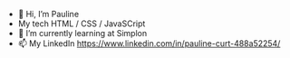 - 👋 Hi, I’m Pauline
- My tech HTML / CSS / JavaSCript 
- 🌱 I’m currently learning at Simplon
- 📫 My LinkedIn https://www.linkedin.com/in/pauline-curt-488a52254/

<!---
PaulineCurt/PaulineCurt is a ✨ special ✨ repository because its `README.md` (this file) appears on your GitHub profile.
You can click the Preview link to take a look at your changes.
--->

